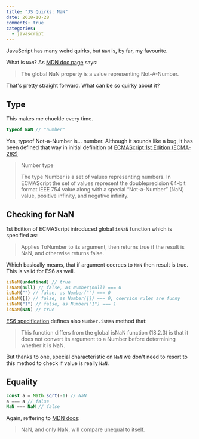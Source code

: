 ```yaml
---
title: "JS Quirks: NaN"
date: 2018-10-28
comments: true
categories:
  - javascript
---
```


JavaScript has many weird quirks, but `NaN` is, by far, my favourite. 

<!--more-->

What is `NaN`? As [MDN doc page](https://developer.mozilla.org/en-US/docs/Web/JavaScript/Reference/Global_Objects/NaN) says:

> The global NaN property is a value representing Not-A-Number.

That's pretty straight forward. What can be so quirky about it?

## Type

This makes me chuckle every time.

```javascript
typeof NaN // "number"
```

Yes, typeof Not-a-Number is... number. Although it sounds like a bug, it has been defined that way in initial definition of [ECMAScript 1st Edition (ECMA-262)](https://www.ecma-international.org/publications/files/ECMA-ST-ARCH/ECMA-262,%201st%20edition,%20June%201997.pdf)

> Number type
>
> The type Number is a set of values representing numbers. In ECMAScript the set of values represent the doubleprecision
> 64-bit format IEEE 754 value along with a special “Not-a-Number” (NaN) value, positive infinity, and
> negative infinity.

## Checking for NaN

1st Edition of ECMAScript introduced global `isNaN` function which is specified as:

> Applies ToNumber to its argument, then returns true if the result is NaN, and otherwise returns false.

Which basically means, that if argument coerces to `NaN` then result is true. This is valid for ES6 as well.

```javascript
isNaN(undefined) // true
isNaN(null) // false, as Number(null) === 0
isNaN("") // false, as Number("") === 0
isNaN([]) // false, as Number([]) === 0, coersion rules are funny
isNaN("1") // false, as Number("1") === 1
isNaN(NaN) // true
```

[ES6 specification](https://www.ecma-international.org/ecma-262/6.0/#sec-number.isnan) defines also `Number.isNaN` method that:

> This function differs from the global isNaN function (18.2.3) is that it does not convert its argument to a Number before determining whether it is NaN.

But thanks to one, special characteristic on `NaN` we don't need to resort to this method to check if value is really `NaN`.

## Equality

```javascript
const a = Math.sqrt(-1) // NaN
a === a // false
NaN === NaN // false
```

Again, reffering to [MDN docs](https://developer.mozilla.org/en-US/docs/Web/JavaScript/Reference/Global_Objects/NaN#Testing_against_NaN):

> NaN, and only NaN, will compare unequal to itself.
